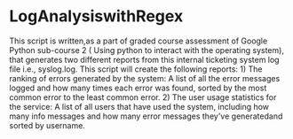 # LogAnalysiswithRegex
This script is written,as a part of graded course assessment of Google Python sub-course 2 ( Using python to interact with the operating system), 
that generates two different reports from this internal ticketing system log file i.e., syslog.log. 
This script will create the following reports:
    1) The ranking of errors generated by the system: 
    A list of all the error messages logged and how many times each error was found, sorted by the most common error to the least common error. 
    2) The user usage statistics for the service:
    A list of all users that have used the system, including how many info messages and how many error messages they've generatedand sorted by username.
